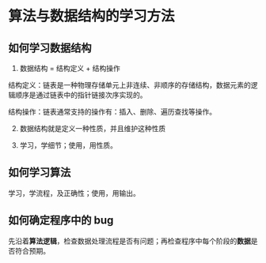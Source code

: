 # 算法与数据结构的学习方法

## 如何学习数据结构

1. 数据结构 = 结构定义 + 结构操作

结构定义：链表是一种物理存储单元上非连续、非顺序的存储结构，数据元素的逻辑顺序是通过链表中的指针链接次序实现的。

结构操作：链表通常支持的操作有：插入、删除、遍历查找等操作。

2. 数据结构就是定义一种性质，并且维护这种性质

3. 学习，学细节；使用，用性质。

## 如何学习算法

学习，学流程，及正确性；使用，用输出。

## 如何确定程序中的 bug

先沿着**算法逻辑**，检查数据处理流程是否有问题；再检查程序中每个阶段的**数据**是否符合预期。

